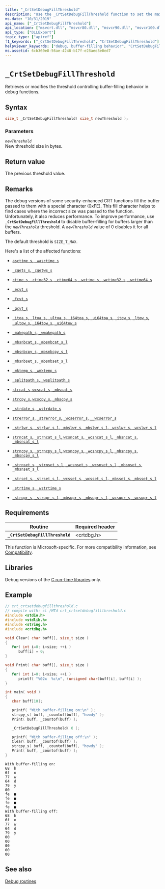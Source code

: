 ```yaml
---
title: "_CrtSetDebugFillThreshold"
description: "Use the _CrtSetDebugFillThreshold function to set the maximum amount of buffer to fill in secure CRT functions."
ms.date: "10/31/2019"
api_name: ["_CrtSetDebugFillThreshold"]
api_location: ["msvcrt.dll", "msvcr80.dll", "msvcr90.dll", "msvcr100.dll", "msvcr100_clr0400.dll", "msvcr110.dll", "msvcr110_clr0400.dll", "msvcr120.dll", "msvcr120_clr0400.dll", "ucrtbase.dll"]
api_type: ["DLLExport"]
topic_type: ["apiref"]
f1_keywords: ["_CrtSetDebugFillThreshold", "CrtSetDebugFillThreshold"]
helpviewer_keywords: ["debug, buffer-filling behavior", "CrtSetDebugFillThreshold function", "_CrtSetDebugFillThreshold function", "buffer-filling behavior", "0xFE"]
ms.assetid: 6cb360e8-56ae-4248-b17f-e28aee3e0ed7
---
```

# `_CrtSetDebugFillThreshold`

Retrieves or modifies the threshold controlling buffer-filling behavior in debug functions.

## Syntax

```C
size_t _CrtSetDebugFillThreshold( size_t newThreshold );
```

### Parameters

*`newThreshold`*\
New threshold size in bytes.

## Return value

The previous threshold value.

## Remarks

The debug versions of some security-enhanced CRT functions fill the buffer passed to them with a special character (0xFE). This fill character helps to find cases where the incorrect size was passed to the function. Unfortunately, it also reduces performance. To improve performance, use **`_CrtSetDebugFillThreshold`** to disable buffer-filling for buffers larger than the *`newThreshold`* threshold. A *`newThreshold`* value of 0 disables it for all buffers.

The default threshold is `SIZE_T_MAX`.

Here's a list of the affected functions:

- [`asctime_s`, `_wasctime_s`](asctime-s-wasctime-s.md)

- [`_cgets_s`, `_cgetws_s`](cgets-s-cgetws-s.md)

- [`ctime_s`, `_ctime32_s`, `_ctime64_s`, `_wctime_s`, `_wctime32_s`, `_wctime64_s`](ctime-s-ctime32-s-ctime64-s-wctime-s-wctime32-s-wctime64-s.md)

- [`_ecvt_s`](ecvt-s.md)

- [`_fcvt_s`](fcvt-s.md)

- [`_gcvt_s`](gcvt-s.md)

- [`_itoa_s`, `_ltoa_s`, `_ultoa_s`, `_i64toa_s`, `_ui64toa_s`, `_itow_s`, `_ltow_s`, `_ultow_s`, `_i64tow_s`, `_ui64tow_s`](itoa-s-itow-s.md)

- [`_makepath_s`, `_wmakepath_s`](makepath-s-wmakepath-s.md)

- [`_mbsnbcat_s`, `_mbsnbcat_s_l`](mbsnbcat-s-mbsnbcat-s-l.md)

- [`_mbsnbcpy_s`, `_mbsnbcpy_s_l`](mbsnbcpy-s-mbsnbcpy-s-l.md)

- [`_mbsnbset_s`, `_mbsnbset_s_l`](mbsnbset-s-mbsnbset-s-l.md)

- [`_mktemp_s`, `_wmktemp_s`](makepath-s-wmakepath-s.md)

- [`_splitpath_s`, `_wsplitpath_s`](splitpath-s-wsplitpath-s.md)

- [`strcat_s`, `wcscat_s`, `_mbscat_s`](strcat-s-wcscat-s-mbscat-s.md)

- [`strcpy_s`, `wcscpy_s`, `_mbscpy_s`](strcpy-s-wcscpy-s-mbscpy-s.md)

- [`_strdate_s`, `_wstrdate_s`](strdate-s-wstrdate-s.md)

- [`strerror_s`, `_strerror_s`, `_wcserror_s`, `__wcserror_s`](strerror-s-strerror-s-wcserror-s-wcserror-s.md)

- [`_strlwr_s`, `_strlwr_s_l`, `_mbslwr_s`, `_mbslwr_s_l`, `_wcslwr_s`, `_wcslwr_s_l`](strlwr-s-strlwr-s-l-mbslwr-s-mbslwr-s-l-wcslwr-s-wcslwr-s-l.md)

- [`strncat_s`, `_strncat_s_l`, `wcsncat_s`, `_wcsncat_s_l`, `_mbsncat_s`, `_mbsncat_s_l`](strncat-s-strncat-s-l-wcsncat-s-wcsncat-s-l-mbsncat-s-mbsncat-s-l.md)

- [`strncpy_s`, `_strncpy_s_l`, `wcsncpy_s`, `_wcsncpy_s_l`, `_mbsncpy_s`, `_mbsncpy_s_l`](strncpy-s-strncpy-s-l-wcsncpy-s-wcsncpy-s-l-mbsncpy-s-mbsncpy-s-l.md)

- [`_strnset_s`, `_strnset_s_l`, `_wcsnset_s`, `_wcsnset_s_l`, `_mbsnset_s`, `_mbsnset_s_l`](strnset-s-strnset-s-l-wcsnset-s-wcsnset-s-l-mbsnset-s-mbsnset-s-l.md)

- [`_strset_s`, `_strset_s_l`, `_wcsset_s`, `_wcsset_s_l`, `_mbsset_s`, `_mbsset_s_l`](strset-s-strset-s-l-wcsset-s-wcsset-s-l-mbsset-s-mbsset-s-l.md)

- [`_strtime_s`, `_wstrtime_s`](strtime-s-wstrtime-s.md)

- [`_strupr_s`, `_strupr_s_l`, `_mbsupr_s`, `_mbsupr_s_l`, `_wcsupr_s`, `_wcsupr_s_l`](strupr-s-strupr-s-l-mbsupr-s-mbsupr-s-l-wcsupr-s-wcsupr-s-l.md)

## Requirements

|Routine|Required header|
|-------------|---------------------|
|**`_CrtSetDebugFillThreshold`**|\<crtdbg.h>|

This function is Microsoft-specific. For more compatibility information, see [Compatibility](../compatibility.md).

## Libraries

Debug versions of the [C run-time libraries](../crt-library-features.md) only.

## Example

```C
// crt_crtsetdebugfillthreshold.c
// compile with: cl /MTd crt_crtsetdebugfillthreshold.c
#include <stdio.h>
#include <stdlib.h>
#include <string.h>
#include <crtdbg.h>

void Clear( char buff[], size_t size )
{
   for( int i=0; i<size; ++i )
      buff[i] = 0;
}

void Print( char buff[], size_t size )
{
   for( int i=0; i<size; ++i )
      printf( "%02x  %c\n", (unsigned char)buff[i], buff[i] );
}

int main( void )
{
   char buff[10];

   printf( "With buffer-filling on:\n" );
   strcpy_s( buff, _countof(buff), "howdy" );
   Print( buff, _countof(buff) );

   _CrtSetDebugFillThreshold( 0 );

   printf( "With buffer-filling off:\n" );
   Clear( buff, _countof(buff) );
   strcpy_s( buff, _countof(buff), "howdy" );
   Print( buff, _countof(buff) );
}
```

```Output
With buffer-filling on:
68  h
6f  o
77  w
64  d
79  y
00
fe  ■
fe  ■
fe  ■
fe  ■
With buffer-filling off:
68  h
6f  o
77  w
64  d
79  y
00
00
00
00
00
```

## See also

[Debug routines](../debug-routines.md)

